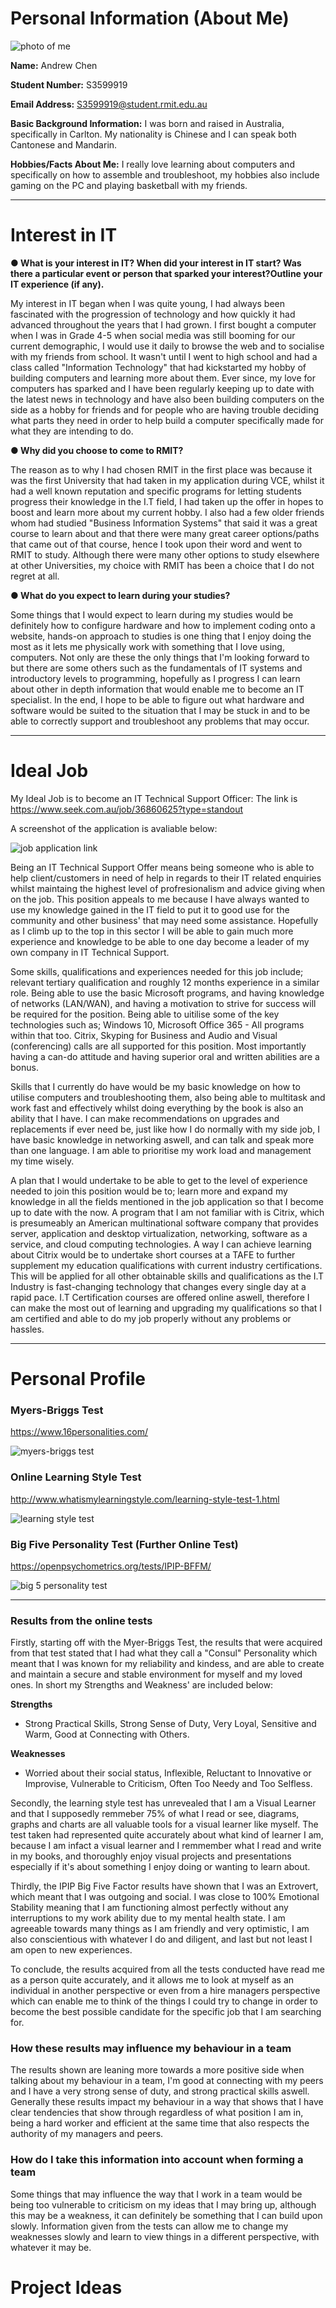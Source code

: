 # Personal Information (About Me)

![photo of me](https://user-images.githubusercontent.com/42104341/43755833-4c097d44-9a55-11e8-9b84-e4a318156853.jpg)

**Name:** Andrew Chen

**Student Number:** S3599919

**Email Address:** S3599919@student.rmit.edu.au

**Basic Background Information:** I was born and raised in Australia, specifically in Carlton. My nationality is Chinese and I can speak both Cantonese and Mandarin. 

**Hobbies/Facts About Me:** I really love learning about computers and specifically on how to assemble and troubleshoot, my hobbies also include gaming on the PC and playing basketball with my friends. 

----------------------------------------------------------------------------------------------------------------------------------------

# Interest in IT 
**● What is your interest in IT? When did your interest in IT start? Was there a particular event or person that sparked your interest?Outline your IT experience (if any).**

My interest in IT began when I was quite young, I had always been fascinated with the progression of technology and how quickly it had advanced throughout the years that I had grown. I first bought a computer when I was in Grade 4-5 when social media was still booming for our current demographic, I would use it daily to browse the web and to socialise with my friends from school. It wasn't until I went to high school and had a class called "Information Technology" that had kickstarted my hobby of building computers and learning more about them. Ever since, my love for computers has sparked and I have been regularly keeping up to date with the latest news in technology and have also been building computers on the side as a hobby for friends and for people who are having trouble deciding what parts they need in order to help build a computer specifically made for what they are intending to do. 

**● Why did you choose to come to RMIT?**

The reason as to why I had chosen RMIT in the first place was because it was the first University that had taken in my application during VCE, whilst it had a well known reputation and specific programs for letting students progress their knowledge in the I.T field, I had taken up the offer in hopes to boost and learn more about my current hobby. I also had a few older friends whom had studied "Business Information Systems" that said it was a great course to learn about and that there were many great career options/paths that came out of that course, hence I took upon their word and went to RMIT to study. Although there were many other options to study elsewhere at other Universities, my choice with RMIT has been a choice that I do not regret at all. 

**● What do you expect to learn during your studies?** 

Some things that I would expect to learn during my studies would be definitely how to configure hardware and how to implement coding onto a website, hands-on approach to studies is one thing that I enjoy doing the most as it lets me physically work with something that I love using, computers. Not only are these the only things that I'm looking forward to but there are some others such as the fundamentals of IT systems and introductory levels to programming, hopefully as I progress I can learn about other in depth information that would enable me to become an IT specialist. In the end, I hope to be able to figure out what hardware and software would be suited to the situation that I may be stuck in and to be able to correctly support and troubleshoot any problems that may occur. 

----------------------------------------------------------------------------------------------------------------------------------------

# Ideal Job 

My Ideal Job is to become an IT Technical Support Officer: The link is https://www.seek.com.au/job/36860625?type=standout

A screenshot of the application is avaliable below:  

![job application link](https://user-images.githubusercontent.com/42104341/43683380-8bd9dfc4-98cd-11e8-8c10-ccdddd4f675f.PNG)

Being an IT Technical Support Offer means being someone who is able to help client/customers in need of help in regards to their IT related enquiries whilst maintaing the highest level of profresionalism and advice giving when on the job. This position appeals to me because I have always wanted to use my knowledge gained in the IT field to put it to good use for the community and other business' that may need some assistance. Hopefully as I climb up to the top in this sector I will be able to gain much more experience and knowledge to be able to one day become a leader of my own company in IT Technical Support. 

Some skills, qualifications and experiences needed for this job include; relevant tertiary qualification and roughly 12 months experience in a similar role.  Being able to use the basic Microsoft programs, and having knowledge of networks (LAN/WAN), and having a motivation to strive for success will be required for the position. Being able to uitilise some of the key technologies such as; Windows 10, Microsoft Office 365 - All programs within that too. Citrix, Skyping for Business and Audio and Visual (conferencing) calls are all supported for this position. Most importantly having a can-do attitude and having superior oral and written abilities are a bonus. 

Skills that I currently do have would be my basic knowledge on how to utilise computers and troubleshooting them, also being able to multitask and work fast and effectively whilst doing everything by the book is also an ability that I have. I can make recommendations on upgrades and replacements if ever need be, just like how I do normally with my side job, I have basic knowledge in networking aswell, and can talk and speak more than one language. I am able to prioritise my work load and management my time wisely. 

A plan that I would undertake to be able to get to the level of experience needed to join this position would be to; learn more and expand my knowledge in all the fields mentioned in the job application so that I become up to date with the now. A program that I am not familiar with is Citrix, which is presumeably an American multinational software company that provides server, application and desktop virtualization, networking, software as a service, and cloud computing technologies. A way I can achieve learning about Citrix would be to undertake short courses at a TAFE to further supplement my education qualifications with current industry certifications. This will be applied for all other obtainable skills and qualifications as the I.T Industry is fast-changing technology that changes every single day at a rapid pace. I.T Certification courses are offered online aswell, therefore I can make the most out of learning and upgrading my qualifications so that I am certified and able to do my job properly without any problems or hassles.  

----------------------------------------------------------------------------------------------------------------------------------------

# Personal Profile 
### Myers-Briggs Test 

https://www.16personalities.com/

![myers-briggs test](https://user-images.githubusercontent.com/42104341/43684156-443519d4-98de-11e8-9705-2e660c519c30.PNG)


### Online Learning Style Test 

http://www.whatismylearningstyle.com/learning-style-test-1.html

![learning style test](https://user-images.githubusercontent.com/42104341/43684269-73b94dc2-98e0-11e8-9f84-f09375f38bed.PNG)

### Big Five Personality Test (Further Online Test) 

https://openpsychometrics.org/tests/IPIP-BFFM/

![big 5 personality test](https://user-images.githubusercontent.com/42104341/43684394-91b94a78-98e2-11e8-9145-decef6da7af3.PNG)

----------------------------------------------------------------------------------------------------------------------------------------

### Results from the online tests 

Firstly, starting off with the Myer-Briggs Test, the results that were acquired from that test stated that I had what they call a "Consul" Personality which meant that I was known for my reliability and kindess, and are able to create and maintain a secure and stable environment for myself and my loved ones. In short my Strengths and Weakness' are included below: 

**Strengths** 

- Strong Practical Skills, Strong Sense of Duty, Very Loyal, Sensitive and Warm, Good at Connecting with Others. 

**Weaknesses** 

- Worried about their social status, Inflexible, Reluctant to Innovative or Improvise, Vulnerable to Criticism, Often Too Needy and Too Selfless. 

Secondly, the learning style test has unrevealed that I am a Visual Learner and that I supposedly remmeber 75% of what I read or see, diagrams, graphs and charts are all valuable tools for a visual learner like myself. The test taken had represented quite accurately about what kind of learner I am, because I am infact a visual learner and I remmember what I read and write in my books, and thoroughly enjoy visual projects and presentations especially if it's about something I enjoy doing or wanting to learn about. 

Thirdly, the IPIP Big Five Factor results have shown that I was an Extrovert, which meant that I was outgoing and social. I was close to 100% Emotional Stability meaning that I am functioning almost perfectly without any interruptions to my work ability due to my mental health state. I am agreeable towards many things as I am friendly and very optimistic, I am also conscientious with whatever I do and diligent, and last but not least I am open to new experiences. 

To conclude, the results acquired from all the tests conducted have read me as a person quite accurately, and it allows me to look at myself as an individual in another perspective or even from a hire managers perspective which can enable me to think of the things I could try to change in order to become the best possible candidate for the specific job that I am searching for. 

### How these results may influence my behaviour in a team

The results shown are leaning more towards a more positive side when talking about my behaviour in a team, I'm good at connecting with my peers and I have a very strong sense of duty, and strong practical skills aswell. Generally these results impact my behaviour in a way that shows that I have clear tendencies that show through regardless of what position I am in, being a hard worker and efficient at the same time that also respects the authority of my managers and peers. 

### How do I take this information into account when forming a team 

 Some things that may influence the way that I work in a team would be being too vulnerable to criticism on my ideas that I may bring up, although this may be a weakness, it can definitely be something that I can build upon slowly. Information given from the tests can allow me to change my weaknesses slowly and learn to view things in a different perspective, with whatever it may be. 


# Project Ideas 


